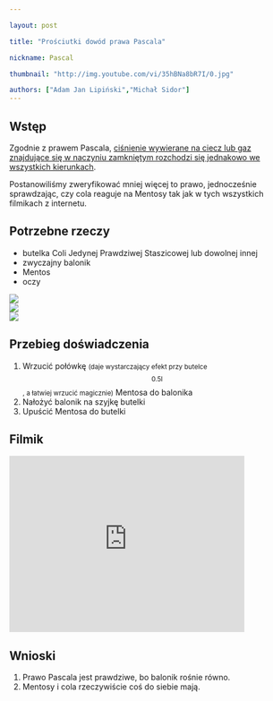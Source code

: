 ```yaml
---

layout: post

title: "Prościutki dowód prawa Pascala"

nickname: Pascal

thumbnail: "http://img.youtube.com/vi/35hBNa8bR7I/0.jpg"

authors: ["Adam Jan Lipiński","Michał Sidor"]
---
```


## Wstęp

Zgodnie z prawem Pascala, <a href="//pl.wikipedia.org/wiki/Prawo_Pascala">ciśnienie wywierane na ciecz lub gaz znajdujące się w naczyniu zamkniętym rozchodzi się jednakowo we wszystkich kierunkach</a>.

Postanowiliśmy zweryfikować mniej więcej to prawo, jednocześnie sprawdzając, czy cola reaguje na Mentosy tak jak w tych wszystkich filmikach z internetu.

## Potrzebne rzeczy

- butelka Coli Jedynej Prawdziwej Staszicowej lub dowolnej innej
- zwyczajny balonik
- Mentos
- oczy

<div class="row">
  <div class="col s4"><img class="materialboxed responsive-img" data-src="//i.imgur.com/UKlHiIS.jpg" src="//i.imgur.com/UKlHiISm.jpg"></div>
  <div class="col s4"><img class="materialboxed responsive-img" data-src="//i.imgur.com/Pv9yMkd.jpg" src="//i.imgur.com/Pv9yMkdm.jpg"></div>
  <div class="col s4"><img class="materialboxed responsive-img" data-src="//i.imgur.com/ARqGuW5.jpg" src="//i.imgur.com/ARqGuW5m.jpg"></div>
</div>

## Przebieg doświadczenia

1. Wrzucić połówkę <small>(daje wystarczający efekt przy butelce $$0.5\mathrm{l}$$, a łatwiej wrzucić magicznie)</small> Mentosa do balonika
2. Nałożyć balonik na szyjkę butelki
3. Upuścić Mentosa do butelki

## Filmik

<iframe width="420" height="315" src="https://www.youtube.com/embed/35hBNa8bR7I?rel=0" frameborder="0" allowfullscreen></iframe>

## Wnioski

1. Prawo Pascala jest prawdziwe, bo balonik rośnie równo.
2. Mentosy i cola rzeczywiście coś do siebie mają.
